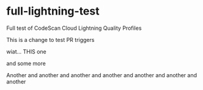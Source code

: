 # full-lightning-test
Full test of CodeScan Cloud Lightning Quality Profiles


This is a change to test PR triggers


wiat... THIS one

and some more

Another and another and another and another and another and another and another


